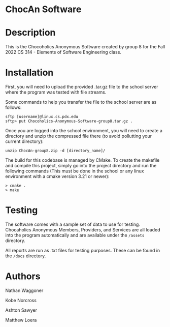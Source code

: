 # ChocAn Software

# Description

This is the Chocoholics Anonymous Software created by group 8 for the Fall 2022 CS 314 - Elements of Software Engineering class.

# Installation
First, you will need to upload the provided .tar.gz file to the school server where the program was tested with file streams.

Some commands to help you transfer the file to the school server are as follows:
```
sftp [username]@linux.cs.pdx.edu
sftp> put Chocoholics-Anonymous-Software-group8.tar.gz .
```

Once you are logged into the school environment, you will need to create a directory and unzip the compressed file there (to avoid pollutting your current directory):
```
unzip ChocAn-group8.zip -d [directory_name]/
```

The build for this codebase is managed by CMake. To create the makefile and compile this project, simply go into the project directory and run the following commands (This must be done in the school or any linux environment with a cmake version 3.21 or newer):
```
> cmake .
> make
```

# Testing
The software comes with a sample set of data to use for testing. Chocaholics Anonymous Members, Providers, and Services are all loaded into the program automatically and are available under the `/assets` directory.

All reports are run as .txt files for testing purposes. These can be found in the `/docs` directory. 

# Authors

  Nathan Waggoner

  Kobe Norcross

  Ashton Sawyer

  Matthew Loera
